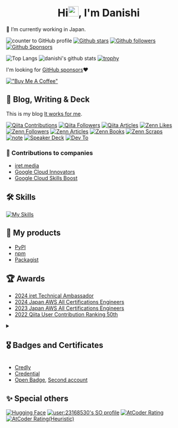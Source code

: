 <h1 align="center">Hi<img src="https://media.giphy.com/media/hvRJCLFzcasrR4ia7z/giphy.gif" width="28">, I'm Danishi</h1>

🔭 I’m currently working in Japan.

![counter to GitHub profile](https://komarev.com/ghpvc/?username=danishi&color=green)
[![Github stars](https://img.shields.io/github/stars/danishi?label=Star&style=social)](https://github.com/danishi)
[![Github followers](https://img.shields.io/github/followers/danishi?label=Follow&style=social)](https://github.com/danishi)
[![Github Sponsors](https://img.shields.io/github/sponsors/danishi?label=Sponsors&style=social)](https://github.com/sponsors/danishi)

![Top Langs](https://github-readme-stats.vercel.app/api/top-langs/?username=danishi&hide=html)
![danishi's github stats](https://github-readme-stats.vercel.app/api?username=danishi&show_icons=true&count_private=true&line_height=40)
[![trophy](https://github-profile-trophy.vercel.app/?username=danishi)](https://github.com/ryo-ma/github-profile-trophy)

I'm looking for [GitHub sponsors](https://github.com/sponsors/danishi)❤

[!["Buy Me A Coffee"](https://www.buymeacoffee.com/assets/img/custom_images/orange_img.png)](https://www.buymeacoffee.com/danishi)

## 📝 Blog, Writing & Deck
This is my blog [It works for me](https://www.blog.danishi.net/).

[![Qiita Contributions](https://badgen.org/img/qiita/danishi/contributions?style=plastic)](https://qiita.com/danishi)
[![Qiita Followers](https://badgen.org/img/qiita/danishi/followers?style=plastic)](https://qiita.com/danishi)
[![Qiita Articles](https://badgen.org/img/qiita/danishi/articles?style=plastic)](https://qiita.com/danishi)
[![Zenn Likes](https://badgen.org/img/zenn/danishi/likes?style=plastic)](https://zenn.dev/danishi)
[![Zenn Followers](https://badgen.org/img/zenn/danishi/followers?style=plastic)](https://zenn.dev/danishi)
[![Zenn Articles](https://badgen.org/img/zenn/danishi/articles?style=plastic)](https://zenn.dev/danishi)
[![Zenn Books](https://badgen.org/img/zenn/danishi/books?style=plastic)](https://zenn.dev/danishi?tab=books)
[![Zenn Scraps](https://badgen.org/img/zenn/danishi/scraps?style=plastic)](https://zenn.dev/danishi?tab=scraps)  
[![note](https://img.shields.io/badge/note-danishi-greeen)](https://note.com/_danishi)
[![Speaker Deck](https://img.shields.io/badge/Speaker_Deck-0?style=flat&logo=speaker-deck&color=009287&logoColor=white)](https://speakerdeck.com/danishi)
[![Dev To](https://img.shields.io/badge/dev.to-0A0A0A?style=for-the-badge&logo=dev.to&logoColor=white)](https://dev.to/danishi)

### 🤝 Contributions to companies
- [iret.media](https://iret.media/author/nishida)
- [Google Cloud Innovators](https://g.dev/danishi)
- [Google Cloud Skills Boost](https://partner.cloudskillsboost.google/public_profiles/f4473802-cc01-4b05-a7f1-28d8c02aa83b)

## 🛠 Skills
[![My Skills](https://skillicons.dev/icons?i=aws,bash,bootstrap,c,css,docker,dynamodb,eclipse,fastapi,firebase,flask,gcp,git,github,githubactions,gmail,html,java,js,jquery,laravel,linux,md,mysql,nodejs,nuxtjs,php,postman,py,raspberrypi,sass,sqlite,ubuntu,vim,vscode,vue,vuetify,windows,wordpress)](https://skillicons.dev)

## 🎁 My products
* [PyPI](https://pypi.org/user/danishi/)
* [npm](https://www.npmjs.com/~danishi)
* [Packagist](https://packagist.org/users/danishi/packages/)

## 🏆 Awards 
* [2024 iret Technical Ambassador](https://cloudpack.jp/info/20240530.html)
* [2024 Japan AWS All Certifications Engineers](https://aws.amazon.com/jp/blogs/psa/2024-japan-aws-all-certifications-engineers/)
* [2023 Japan AWS All Certifications Engineers](https://aws.amazon.com/jp/blogs/psa/2023-japan-aws-all-certifications-engineers/)
* [2022 Qiita User Contribution Ranking 50th](https://qiita.com/Qiita/items/75a34af032d898a86679)

<details>
<summary><h2>&#x1f396; Badges and Certificates</h2></summary>
  
[<img height="110" width="110" src="https://images.credly.com/size/110x110/images/00634f82-b07f-4bbd-a6bb-53de397fc3a6/image.png" alt="AWS Certified Cloud Practitioner"/>](https://www.credly.com/badges/4414b441-fc3e-4f1c-a02d-5c9e9811a433/public_url)
[<img height="110" width="110" src="https://images.credly.com/size/110x110/images/0e284c3f-5164-4b21-8660-0d84737941bc/image.png" alt="AWS Certified Solutions Architect – Associate"/>](https://www.credly.com/badges/e6a26627-e6d5-403a-baff-e68948f92325/public_url)
[<img height="110" width="110" src="https://images.credly.com/size/110x110/images/b9feab85-1a43-4f6c-99a5-631b88d5461b/image.png" alt="AWS Certified Developer – Associate"/>](https://www.credly.com/badges/9e4185d5-5a08-4276-81d4-8c6b0f4015ab/public_url)
[<img height="110" width="110" src="https://images.credly.com/size/110x110/images/f0d3fbb9-bfa7-4017-9989-7bde8eaf42b1/image.png" alt="AWS Certified SysOps Administrator – Associate"/>](https://www.credly.com/badges/76c2735b-2a7e-48d7-a56d-30b61b62d452/public_url)
[<img height="110" width="110" src="https://images.credly.com/size/110x110/images/e5c85d7f-4e50-431e-b5af-fa9d9b0596e7/image.png" alt="AWS Certified Data Engineer – Associate"/>](https://www.credly.com/badges/a41d27e4-1220-4d93-a66a-1029949e792a/public_url)
[<img height="110" width="110" src="https://images.credly.com/size/110x110/images/2d84e428-9078-49b6-a804-13c15383d0de/image.png" alt="AWS Certified Solutions Architect – Professional"/>](https://www.credly.com/badges/a836e6f7-87d5-426d-b963-f70fd05b99d4/public_url)
[<img height="110" width="110" src="https://images.credly.com/size/110x110/images/bd31ef42-d460-493e-8503-39592aaf0458/image.png" alt="AWS Certified DevOps Engineer – Professional"/>](https://www.credly.com/badges/1ad6a0fc-1849-4ffb-818e-d8b9c78f41e0/public_url)
[<img height="110" width="110" src="https://images.credly.com/size/110x110/images/778bde6c-ad1c-4312-ac33-2fa40d50a147/image.png" alt="AWS Certified Machine Learning"/>](https://www.credly.com/badges/3d01955a-975c-491e-9b20-7625f176ce5f/public_url)
[<img height="110" width="110" src="https://images.credly.com/size/110x110/images/53acdae5-d69f-4dda-b650-d02ed7a50dd7/image.png" alt="AWS Certified Security – Specialty"/>](https://www.credly.com/badges/8ceb1b83-95df-4910-95d9-cd9e93c6e479/public_url)
[<img height="110" width="110" src="https://images.credly.com/size/110x110/images/4d08274f-64c1-495e-986b-3143f51b1371/image.png" alt="AWS Certified Advanced Networking – Specialty"/>](https://www.credly.com/badges/ad932d30-eadb-46d3-b46e-91fa3a661812/public_url)
[<img height="110" width="110" src="https://images.credly.com/size/110x110/images/885d38e4-55c0-4c35-b4ed-694e2b26be6c/image.png" alt="AWS Certified Database – Specialty"/>](https://www.credly.com/badges/32b52cee-a3fc-4f9d-b52e-60233c4b8c76/public_url)
[<img height="110" width="110" src="https://images.credly.com/size/110x110/images/57bb7f6a-441f-4356-a2f1-7693227a475e/image.png" alt="AWS Certified SAP on AWS – Specialty"/>](https://www.credly.com/badges/283556e7-2e31-415e-a03b-059042bab3b9/public_url)
[<img height="110" width="110" src="https://images.credly.com/size/110x110/images/6430efe4-0ac0-4df6-8f1b-9559d8fcdf27/image.png" alt="AWS Certified Data Analytics – Specialty"/>](https://www.credly.com/badges/81a620bb-a8c3-4ffe-b58a-30b7dec96dad/public_url)
[<img height="110" width="110" src="https://images.credly.com/size/110x110/images/dd75723c-9629-4511-8c19-154244c5423a/image.png" alt="AWS Certified Alexa Skill Builder – Specialty"/>](https://www.credly.com/badges/3ecafdd9-6247-465e-9107-d7be32637e1f/public_url)

[<img height="110" width="110" src="https://images.credly.com/size/110x110/images/300d4058-0dbd-47b1-96ad-63ff89e41d2b/image.png" alt="Cloud Digital Leader"/>](https://www.credly.com/badges/e7d3b41a-5f8a-44df-bf3e-74cde10ceaf0/public_url)
[<img height="110" width="110" src="https://images.credly.com/size/110x110/images/f6c4798e-59c9-4e94-8383-58a9041e8a7f/image.png" alt="Associate Cloud Engineer"/>](https://www.credly.com/badges/c2288c96-f26f-4179-8ef0-f50e0ee9e7f9/public_url)
[<img height="110" width="110" src="https://images.credly.com/size/110x110/images/d96faaa1-8c14-4d2d-8927-46f33ccf4523/image.png" alt="Professional Cloud Architect"/>](https://www.credly.com/badges/e0500e94-faee-4bfe-a744-ec0f4455bec3/public_url)
[<img height="110" width="110" src="https://images.credly.com/size/110x110/images/10227907-54b6-466f-a52c-1a26948f0aaf/image.png" alt="Professional Cloud Developer"/>](https://www.credly.com/badges/fb52ac65-75e1-49c9-8a0b-d34495a34527/public_url)
[<img height="110" width="110" src="https://images.credly.com/size/110x110/images/9baf2afb-e107-4acc-b886-5d8112581e73/image.png" alt="Professional Cloud DevOps Engineer"/>](https://www.credly.com/badges/99d03267-9d86-45c2-a02c-bed9153e2c9c/public_url)
[<img height="110" width="110" src="https://images.credly.com/size/110x110/images/275e69a5-33a8-4d9c-bad4-2bdc0dfb7d40/image.png" alt="Professional Cloud Database Engineer"/>](https://www.credly.com/badges/f3e4b501-32dd-455f-bb90-2e719893db57/public_url)
[<img height="110" width="110" src="https://images.credly.com/size/110x110/images/7bb9dc2d-53b4-412c-8bc7-8ea90556710d/image.png" alt="Professional Cloud Security Engineer"/>](https://www.credly.com/badges/c15fbc2d-9fd4-46f8-9d19-658e742f19f1/public_url)
[<img height="110" width="110" src="https://images.credly.com/size/110x110/images/d7d0d0f5-ea0b-4b3f-a76f-93934726573d/image.png" alt="Professional Data Engineer"/>](https://www.credly.com/badges/bb89744b-8097-4cc9-8805-a9b121559053/public_url)
[<img height="110" width="110" src="https://images.credly.com/size/110x110/images/05e71e7e-92a1-4821-8530-4176b2e3c4b4/image.png" alt="Professional Machine Learning Engineer"/>](https://www.credly.com/badges/9bb26cfa-2b11-4fa7-9182-cc103f20ae0b/public_url)
[<img height="110" width="110" src="https://images.credly.com/size/110x110/images/08a802bf-f2fa-44fb-8110-92acf6195738/image.png" alt="Professional Cloud Network Engineer"/>](https://www.credly.com/badges/e89672b5-4380-40bd-9366-57b9d800b99c/public_url)
[<img height="110" width="110" src="https://images.credly.com/size/110x110/images/8848cf4b-31e8-4bf8-b76f-f831f4db433b/image.png" alt="Professional Google Workspace Administrator"/>](https://www.credly.com/badges/a7bf85ea-fb18-4f85-8eed-680b4a00c2f0/public_url)

[<img height="110" width="110" src="https://images.credly.com/size/110x110/images/ce8187a0-700e-4757-9d4e-dcb3f2f88f56/Japan_Silver_Java_SE_7_Programmer_Badge__3_.png" alt="Oracle Certified Java Programmer, Silver SE 7"/>](https://www.credly.com/badges/23481bf4-c869-4013-a66c-ccdf2a322457/public_url)
[<img height="110" width="110" src="https://images.credly.com/images/b5f4764e-10b5-452d-becd-900a59c0986b/Japan_Gold_Java_SE_7_Programmer_Badge__1_.png" alt="Oracle Certified Java Programmer, Gold SE 7"/>](https://www.credly.com/badges/d2294941-0851-45c1-bb5e-7e926ab28434/public_url)
[<img height="110" width="110" src="https://images.credly.com/images/26b2b8e1-fd0e-4437-942a-5230687425e8/Japan_Master_Bronze_Oracle_Database_12c_Badge__1_.png" alt="ORACLE MASTER Bronze Oracle Database 12c"/>](https://www.credly.com/badges/51f318fe-f00a-41d4-91e7-39cb89f4e525/public_url)
[<img height="110" width="110" src="https://images.credly.com/images/92367361-e44a-43e1-9743-2ca7d68c690d/Japan_Master_Silver_Oracle_DB_12c_Badge__1_.png" alt="ORACLE MASTER Silver Oracle Database 12c"/>](https://www.credly.com/badges/03be280d-3f57-4866-a848-2d05a061d6fe/public_url)

[<img height="110" width="110" src="https://github.com/danishi/danishi/assets/13270461/3cef40c5-8a1d-44c7-98ef-c33096b02a6d" alt="JDLA Generative AI TEST 2024 #1"/>](https://www.openbadge-global.com/ns/portal/openbadge/public/assertions/detail/OFBDZUI3d3NlY3JtTmZ0ZDAxTDN5Zz09)
[<img height="110" width="110" src="https://github.com/danishi/danishi/assets/13270461/9426f11b-054a-4047-bbd1-4c2aaf137bd2" alt="JDLA Generative AI TEST 2023 #1"/>](https://www.openbadge-global.com/api/v1.0/openBadge/v2/Wallet/Public/GetAssertionShare/VHNLcEwrVGJwRWg4R2YxZFZiUkU2UT09)
[<img height="110" width="110" src="https://github.com/danishi/danishi/assets/13270461/4162276c-2a59-466a-9172-e23c6dcecae1" alt="JDLA Deep Learning for GENERAL 2021 #1"/>](https://www.openbadge-global.com/api/v1.0/openBadge/v2/Wallet/Public/GetAssertionShare/dllYNUJSVHp4aHgxRnpMV2ljM1MzUT09)
[<img height="110" width="110" src="https://github.com/danishi/danishi/assets/13270461/b831f309-ca36-441f-97e1-87bbff37d277" alt="VBAエキスパート Standard Crown"/>](https://www.openbadge-global.com/api/v1.0/openBadge/v2/Wallet/Public/GetAssertionShare/R3MreS9seHFiK2cyaGpWZHNGWUFRUT09)
</details>

* [Credly](https://www.credly.com/users/shunji-nishida.edaa312b/badges?sort=-state_updated_at&page=1)
* [Credential](https://www.credential.net/profile/shunjinishida518395/wallet)
* [Open Badge](https://www.openbadge-global.com/ns/portal/openbadge/public/assertions/user/TS83WnQzbzRpZXVsUzlnM1ZxNUFMQT09), [Second account](https://www.openbadge-global.com/ns/portal/openbadge/public/assertions/user/WktCZUNiY0xrSXY2NWRTWmxuZ2FZdz09)

## ✨ Special others
[![Hugging Face](https://img.shields.io/badge/%F0%9F%A4%97%20Hugging%20Face-danishi-yellow)](https://huggingface.co/danishi411)
[![user:23168530's SO profile](https://stackoverflow-readme-profile.johannchopin.fr/profile-small/23168530?theme=default)](https://stackoverflow.com/users/23168530/danishi)
[![AtCoder Rating](https://badgen.org/img/atcoder/danishi/rating/algorithm?style=plastic)](https://atcoder.jp/users/danishi?contestType=algo)
[![AtCoder Rating(Heuristic)](https://badgen.org/img/atcoder/danishi/rating/heuristic?style=plastic)](https://atcoder.jp/users/danishi?contestType=heuristic)
